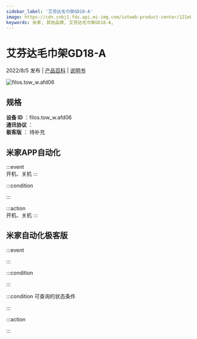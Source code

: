 ```yaml
---
sidebar_label: '艾芬达毛巾架GD18-A'
image: https://cdn.cnbj1.fds.api.mi-img.com/iotweb-product-center/121e81b618b6f44033f2df1ecd9f5b04_1657242004171.png?GalaxyAccessKeyId=AKVGLQWBOVIRQ3XLEW&Expires=9223372036854775807&Signature=Eb8UUPsmVSdfnlRNBAjszbGWD7U=
keywords: 米家, 其他品牌, 艾芬达毛巾架GD18-A, 
---
```

# 艾芬达毛巾架GD18-A

2022/8/5 发布 | [产品百科](https://home.mi.com/webapp/content/baike/product/index.html?model=filos.tow_w.afd06/) | [说明书](https://home.mi.com/views/introduction.html?model=filos.tow_w.afd06&region=cn)

![filos.tow_w.afd06](https://cdn.cnbj1.fds.api.mi-img.com/iotweb-product-center/121e81b618b6f44033f2df1ecd9f5b04_1657242004171.png?GalaxyAccessKeyId=AKVGLQWBOVIRQ3XLEW&Expires=9223372036854775807&Signature=Eb8UUPsmVSdfnlRNBAjszbGWD7U=)

## 规格  
> 
**设备 ID** ：filos.tow_w.afd06  
**通讯协议** ：  
**极客版**  ： 待补充 


## 米家APP自动化  

:::event  
开机、关机
:::

:::condition  

:::

:::action   
开机、关机
:::

## 米家自动化极客版  

:::event  

:::

:::condition  

:::

:::condition 可查询的状态条件  

:::

:::action  

:::

        
